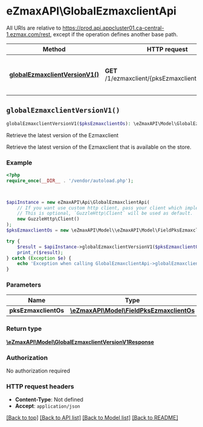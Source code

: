 # eZmaxAPI\GlobalEzmaxclientApi

All URIs are relative to https://prod.api.appcluster01.ca-central-1.ezmax.com/rest, except if the operation defines another base path.

| Method | HTTP request | Description |
| ------------- | ------------- | ------------- |
| [**globalEzmaxclientVersionV1()**](GlobalEzmaxclientApi.md#globalEzmaxclientVersionV1) | **GET** /1/ezmaxclient/{pksEzmaxclientOs}/version | Retrieve the latest version of the Ezmaxclient |


## `globalEzmaxclientVersionV1()`

```php
globalEzmaxclientVersionV1($pksEzmaxclientOs): \eZmaxAPI\Model\GlobalEzmaxclientVersionV1Response
```

Retrieve the latest version of the Ezmaxclient

Retrieve the latest version of the Ezmaxclient that is available on the store.

### Example

```php
<?php
require_once(__DIR__ . '/vendor/autoload.php');



$apiInstance = new eZmaxAPI\Api\GlobalEzmaxclientApi(
    // If you want use custom http client, pass your client which implements `GuzzleHttp\ClientInterface`.
    // This is optional, `GuzzleHttp\Client` will be used as default.
    new GuzzleHttp\Client()
);
$pksEzmaxclientOs = new \eZmaxAPI\Model\\eZmaxAPI\Model\FieldPksEzmaxclientOs(); // \eZmaxAPI\Model\FieldPksEzmaxclientOs

try {
    $result = $apiInstance->globalEzmaxclientVersionV1($pksEzmaxclientOs);
    print_r($result);
} catch (Exception $e) {
    echo 'Exception when calling GlobalEzmaxclientApi->globalEzmaxclientVersionV1: ', $e->getMessage(), PHP_EOL;
}
```

### Parameters

| Name | Type | Description  | Notes |
| ------------- | ------------- | ------------- | ------------- |
| **pksEzmaxclientOs** | [**\eZmaxAPI\Model\FieldPksEzmaxclientOs**](../Model/.md)|  | |

### Return type

[**\eZmaxAPI\Model\GlobalEzmaxclientVersionV1Response**](../Model/GlobalEzmaxclientVersionV1Response.md)

### Authorization

No authorization required

### HTTP request headers

- **Content-Type**: Not defined
- **Accept**: `application/json`

[[Back to top]](#) [[Back to API list]](../../README.md#endpoints)
[[Back to Model list]](../../README.md#models)
[[Back to README]](../../README.md)
